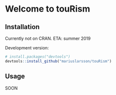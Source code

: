 # Welcome to touRism

## Installation

Currently not on CRAN. ETA: summer 2019
 
Development version:
 
```r 
# install.packages("devtools")
devtools::install_github("mariuslarsson/touRism")
```

## Usage

SOON
